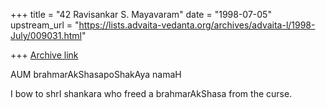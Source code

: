 +++
title = "42 Ravisankar S. Mayavaram"
date = "1998-07-05"
upstream_url = "https://lists.advaita-vedanta.org/archives/advaita-l/1998-July/009031.html"

+++
[Archive link](https://lists.advaita-vedanta.org/archives/advaita-l/1998-July/009031.html)

AUM  brahmarAkShasapoShakAya namaH

I bow to shrI shankara who freed a brahmarAkShasa from the curse.

